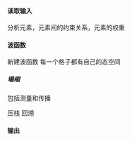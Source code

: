 #### 读取输入 

分析元素，元素间的约束关系，元素的权重

#### 波函数

新建波函数  每一个格子都有自己的态空间

##### 塌缩 

包括测量和传播  

压栈 回溯

#### 输出

